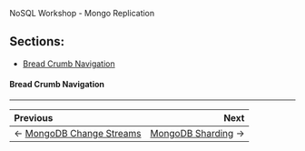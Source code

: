 NoSQL Workshop - Mongo Replication

## Sections:

* [Bread Crumb Navigation](#bread-crumb-navigation)


#### Bread Crumb Navigation
_________________________

Previous | Next
:------- | ---:
← [MongoDB Change Streams](./mongodb_change_streams.md) | [MongoDB Sharding](./mongodb_sharding.md) →
